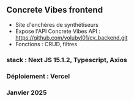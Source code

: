 ## Concrete Vibes frontend
- Site d'enchères de synthétiseurs
- Expose l'API Concrete Vibes API : https://github.com/volubyl01/cv_backend.git
- Fonctions : CRUD, filtres
### stack : Next JS 15.1.2, Typescript, Axios

### Déploiement : Vercel

### Janvier 2025
